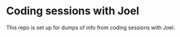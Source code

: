 # Coding sessions with Joel 

This repo is set up for dumps of info from coding sessions with Joel. 